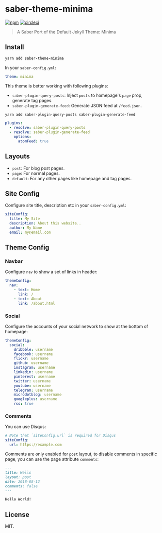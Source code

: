 # saber-theme-minima

[![npm](https://badgen.net/npm/v/saber-theme-minima)](https://npm.im/saber-theme-minima) [![circleci](https://badgen.net/circleci/github/egoist/saber-theme-minima/master)](https://circleci.com/gh/egoist/saber-theme-minima)

> A Saber Port of the Default Jekyll Theme: Minima

## Install

```bash
yarn add saber-theme-minima
```

In your `saber-config.yml`:

```yml
theme: minima
```

This theme is better working with following plugins:

- `saber-plugin-query-posts`: Inject `posts` to homepage's `page` prop, generate tag pages
- `saber-plugin-generate-feed`: Generate JSON feed at `/feed.json`.

```bash
yarn add saber-plugin-query-posts saber-plugin-generate-feed
```

```yml
plugins:
  - resolve: saber-plugin-query-posts
  - resolve: saber-plugin-generate-feed
    options:
      atomFeed: true
```

## Layouts

- `post`: For blog post pages.
- `page`: For normal pages.
- `default`: For any other pages like homepage and tag pages.

## Site Config

Configure site title, description etc in your `saber-config.yml`:

```yml
siteConfig:
  title: My Site
  description: About this website..
  author: My Name
  email: my@email.com
```

## Theme Config

### Navbar

Configure `nav` to show a set of links in header:

```yml
themeConfig:
  nav:
    - text: Home
      link: /
    - text: About
      link: /about.html
```

### Social

Configure the accounts of your social network to show at the bottom of homepage:

```yml
themeConfig:
  social:
    dribbble: username
    facebook: username
    flickr: username
    github: username
    instagram: username
    linkedin: username
    pinterest: username
    twitter: username
    youtube: username
    telegram: username
    microdotblog: username
    googleplus: username
    rss: true
```

### Comments

You can use Disqus:

```yml
# Note that `siteConfig.url` is required for Disqus
siteConfig:
  url: https://example.com
```

Comments are only enabled for `post` layout, to disable comments in specific page, you can use the page attribute `comments`:

```markdown
---
title: Hello
layout: post
date: 2018-08-12
comments: false
---

Hello World!
```

## License

MIT.
